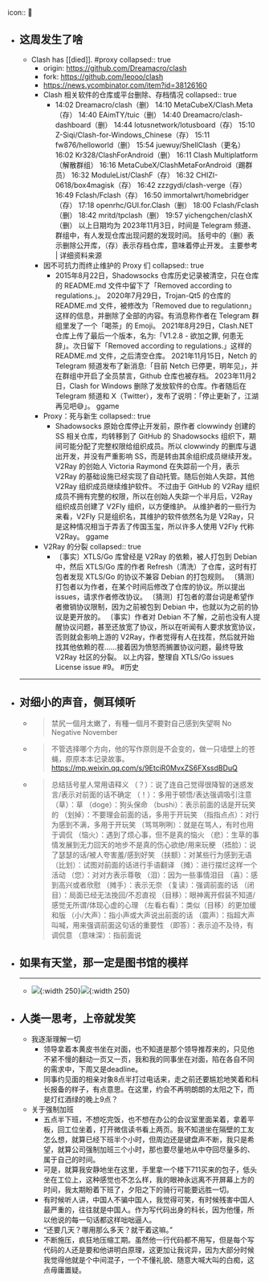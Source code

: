 icon:: 📅

- ## 这周发生了啥
  - Clash has [[died]]. #proxy
    collapsed:: true
    - origin: https://github.com/Dreamacro/clash
    - fork: https://github.com/Ieooo/clash
    - https://news.ycombinator.com/item?id=38126160
    - Clash 相关软件的仓库或平台删除、存档情况
      collapsed:: true
      - 14:02 Dreamacro/clash（删）
        14:10 MetaCubeX/Clash.Meta（存）
        14:40 EAimTY/tuic（删）
        14:40 Dreamacro/clash-dashboard（删）
        14:44 lotusnetwork/lotusboard（存）
        15:10 Z-Siqi/Clash-for-Windows_Chinese（存）
        15:11 fw876/helloworld（删）
        15:54 juewuy/ShellClash（更名）
        16:02 Kr328/ClashForAndroid（删）
        16:11 Clash Multiplatform（解散群组）
        16:16 MetaCubeX/ClashMetaForAndroid（踢群员）
        16:32 ModuleList/ClashF（存）
        16:32 CHIZI-0618/box4magisk（存）
        16:42 zzzgydi/clash-verge（存）
        16:49 Fclash/Fclash（存）
        16:50 immortalwrt/homebridger（存）
        17:18 openrhc/GUI.for.Clash（删）
        18:00 Fclash/Fclash（删）
        18:42 mritd/tpclash（删）
        19:57 yichengchen/clashX（删）
        以上日期均为 2023年11月3日，时间是 Telegram 频道、群组中，有人发现仓库出现问题的发现时间。
        括号中的（删）表示删除公开库，（存）表示存档仓库，意味着停止开发。
        主要参考 | 详细资料来源
    - 因不可抗力而终止维护的 Proxy 们
      collapsed:: true
      - 2015年8月22日，Shadowsocks 仓库历史记录被清空，只在仓库的 README.md 文件中留下了「Removed according to regulations.」。
        2020年7月29日，Trojan-Qt5 的仓库的 README.md 文件，被修改为「Removed due to regulationn」这样的信息，并删除了全部的内容。有消息称作者在 Telegram 群组里发了一个「喝茶」的 Emoji。
        2021年8月29日，Clash.NET 仓库上传了最后一个版本，名为:「V1.2.8 - 欲加之罪, 何患无辞」。次日留下「Removed according to regulations.」这样的 README.md 文件，之后清空仓库。
        2021年11月15日，Netch 的 Telegram 频道发布了新消息:「目前 Netch 已停更，明年见」，并在群组中开启了全员禁言，Github 仓库也被存档。
        2023年11月2日，Clash for Windows 删除了发放软件的仓库。作者随后在 Telegram 频道和 X（Twitter），发布了说明：「停止更新了，江湖再见吧😅」。
        ggame
    - Proxy：死与新生
      collapsed:: true
      - Shadowsocks 原始仓库停止开发前，原作者 clowwindy 创建的 SS 相关仓库，均转移到了 GitHub 的 Shadowsocks 组织下，期间可能分配了完整权限给组织成员。所以 clowwindy 的删库与退出开发，并没有严重影响 SS，而是转由其余组织成员继续开发。
        V2Ray 的创始人 Victoria Raymond 在失踪前一个月，表示 V2Ray 的基础设施已经实现了自动托管。随后创始人失踪，其他 V2Ray 组织成员继续维护软件。
        不过由于 GitHub 的 V2Ray 组织成员不拥有完整的权限，所以在创始人失踪一个半月后，V2Ray 组织成员创建了 V2Fly 组织，以方便维护。
        从维护者的一些行为来看，V2Fly 只是组织名，其维护的软件依然名为是 V2Ray，只是这种情况相当于弄丢了传国玉玺，所以许多人使用 V2Fly 代称 V2Ray。
        ggame
    - V2Ray 的分裂
      collapsed:: true
      - 〔事实〕XTLS/Go 库曾经是 V2Ray 的依赖，被人打包到 Debian 中，然后 XTLS/Go 库的作者 Refresh（清洗）了仓库，这时有打包者发现 XTLS/Go 的协议不兼容 Debian 的打包规则。
        〔猜测〕打包者以为作者，在某个时间后修改了仓库的协议。所以提出 issues，请求作者修改协议。
        〔猜测〕打包者的潜台词是希望作者撤销协议限制，因为之前被包到 Debian 中，也就以为之前的协议是更开放的。
        〔事实〕作者对 Debian 不了解，之前也没有人提醒协议问题，甚至还放宽了协议，所以在听闻有人要求放宽协议，否则就会影响上游的 V2Ray，作者觉得有人在找茬，然后就开始找其他依赖的茬……接着因为愤怒而搁置协议问题，最终导致 V2Ray 社区的分裂。
        以上内容，整理自 XTLS/Go issues License issue \#9。
        #历史
  - ---
- ## 对细小的声音，侧耳倾听
  - >禁尻一個月太嫩了，有種一個月不要對自己感到失望啊
    No Negative November
  - > 不管选择哪个方向，他的写作原则是不会变的，做一只墙壁上的苍蝇，原原本本记录故事。
    https://mp.weixin.qq.com/s/9EtciR0MvxZS6FXssdBDuQ
  - >总结括号星人常用语释义
    （？）：说了连自己觉得很降智的迷惑发言/表示对前面的话不确定
    （！）：多用于顿悟/表达强调吸引注意
    （草）：草
    （doge）：狗头保命
    （bushi）：表示前面的话是开玩笑的
    （划掉）：不要理会前面的话，多用于开玩笑
    （指指点点）：对行为感到不满，多用于开玩笑
    （骂骂咧咧）：就是在骂人，有时也用于调侃
    （恼火）：遇到了烦心事，但不是真的恼火
    （悲）：生草的事情发展到无力回天的地步不是真的伤心欲绝/用来玩梗
    （捂脸）：说了瑟瑟的话/被人夸害羞/感到好笑
    （扶额）：对某些行为感到无语
    （比划）：试图对前面的话进行手语翻译
    （摊）：进行摆烂这样一个活动
    （您）：对对方表示尊敬
    （泪）：因为一些事情泪目
    （喜）：感到高兴或者欣慰
    （摊手）：表示无奈
    （复读）：强调前面的话
    （闭目）：局面已经无法挽回/不忍直视
    （目移）：眼神离开假装不知道/感觉无所谓/体现心虚的心理
    （左看右看）：类似（目移）的更加缓和版
    （小/大声）：指小声或大声说出前面的话
    （震声）：指超大声叫喊，用来强调前面这句话的重要性
    （即答）：表示迫不及待，有调侃意
    （意味深）：指前面说
- ## 如果有天堂，那一定是图书馆的模样
  - ---
    - ![](https://img.owspace.com/Public/uploads/Download/2023/1103.jpg){:width 250}![](https://img.owspace.com/Public/uploads/Download/2023/1102.jpg){:width 250}
- ## 人类一思考，上帝就发笑
  - 我逐渐理解一切
    - 领导拿着本黄皮书坐在对面，也不知道是那个领导推荐来的，只见他不紧不慢的翻动一页又一页，我和我的同事坐在对面，陷在各自不同的需求中，下周又是deadline。
    - 同事约见面的相亲对象8点半打过电话来，走之前还要尴尬地笑着和科长报备的样子，有点意思。在这里，约会不再明朗朗的太阳之下，而是灯红酒绿的晚上9点？
  - 关于强制加班
    - 五点半下班，不想吃完饭，也不想在办公的会议室里面呆着，拿着平板，回工位坐着，打开微信读书看上两页。我不知道坐在隔壁的工友怎么想，就算已经下班半个小时，但周边还是键盘声不断，我只是希望，就算公司强制加班三个小时，那也要尽量地从中夺回尽量多的、属于自己的时间。
    - 可是，就算我安静地坐在这里，手里拿一个楼下711买来的包子，低头坐在工位上，这种感觉也不怎么样，我的眼神永远离不开屏幕上方的时间，我太期盼着下班了，夕阳之下的骑行可能要远胜一切。
    - 有时候听人讲，中国人不骗中国人，我觉得可笑，有时候残害中国人最严重的，往往就是中国人。作为写代码出身的科长，因为他懂，所以他说的每一句话都这样咄咄逼人。
    - “还要几天？哪用那么多天？就干着这嘛。”
    - 不断施压，疯狂地压缩工期。虽然他一行代码都不用写，但是每个写代码的人还是要和他讲明白原理，这更加让我诧异，因为大部分时候我觉得他就是个中间混子，一个不懂礼貌、随意大喊大叫的白痴，这点毋庸置疑。